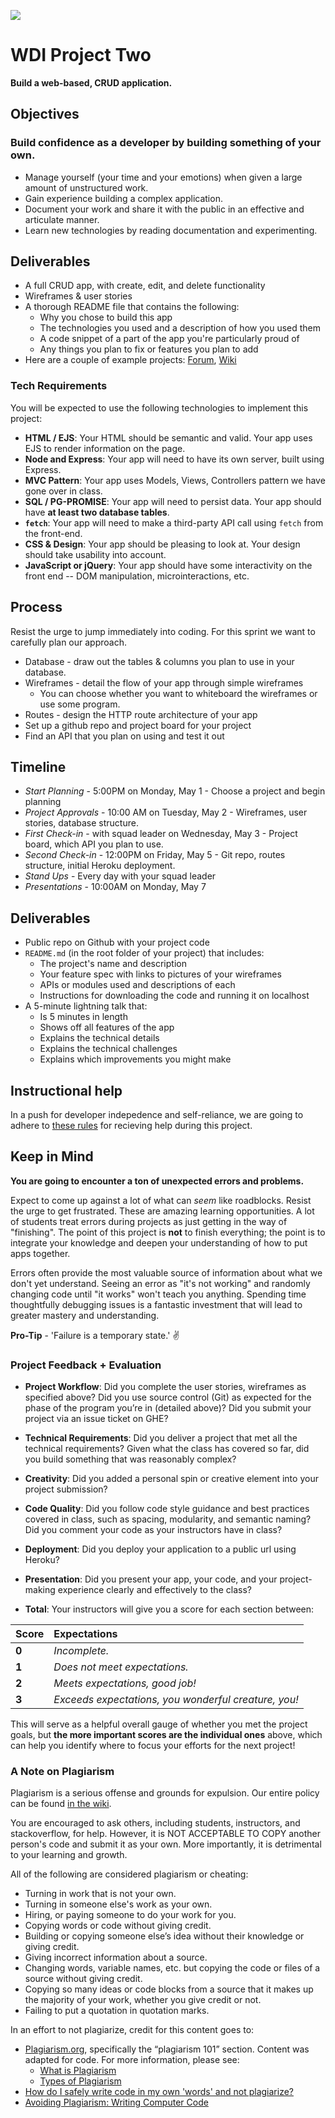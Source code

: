 ![](https://ga-dash.s3.amazonaws.com/production/assets/logo-9f88ae6c9c3871690e33280fcf557f33.png)

# WDI Project Two

**Build a web-based, CRUD application.**

## Objectives

### Build confidence as a developer by building something of your own.

-  Manage yourself (your time and your emotions) when given a large amount of 
unstructured work.
-  Gain experience building a complex application.
-  Document your work and share it with the public in an effective and articulate 
manner.
-  Learn new technologies by reading documentation and experimenting.

## Deliverables

- A full CRUD app, with create, edit, and delete functionality
- Wireframes & user stories
- A thorough README file that contains the following:
    - Why you chose to build this app
    - The technologies you used and a description of how you used them
    - A code snippet of a part of the app you're particularly proud of
    - Any things you plan to fix or features you plan to add
- Here are a couple of example projects: [Forum](forum.md), [Wiki](wiki.md)

### Tech Requirements

You will be expected to use the following technologies to implement this project:

- **HTML / EJS**: Your HTML should be semantic and valid. Your app uses EJS to render information on the page.
- **Node and Express**: Your app will need to have its own server, built using Express.
- **MVC Pattern**: Your app uses Models, Views, Controllers pattern we have gone over in class.
- **SQL / PG-PROMISE**: Your app will need to persist data. Your app should have **at least two database tables**.
- **`fetch`**: Your app will need to make a third-party API call using `fetch` from the front-end.
- **CSS & Design**: Your app should be pleasing to look at. Your design should take usability into account.
- **JavaScript or jQuery**: Your app should have some interactivity on the front end -- DOM manipulation, microinteractions, etc.

## Process

Resist the urge to jump immediately into coding.  For this sprint we want to 
carefully plan our approach.

- Database - draw out the tables & columns you plan to use in your database.
- Wireframes - detail the flow of your app through simple wireframes
  * You can choose whether you want to whiteboard the wireframes or use some program.
- Routes - design the HTTP route architecture of your app
- Set up a github repo and project board for your project
- Find an API that you plan on using and test it out

## Timeline

* *Start Planning* - 5:00PM on Monday, May 1 - Choose a project and begin planning
* *Project Approvals* - 10:00 AM on Tuesday, May 2 - Wireframes, user stories, database structure.
* *First Check-in* - with squad leader on Wednesday, May 3 - Project board, which API you plan to use.
* *Second Check-in* - 12:00PM on Friday, May 5 - Git repo, routes structure, initial Heroku deployment.
* *Stand Ups* - Every day with your squad leader
* *Presentations* - 10:00AM on Monday, May 7

## Deliverables

* Public repo on Github with your project code
* `README.md` (in the root folder of your project) that includes:
  * The project's name and description
  * Your feature spec with links to pictures of your wireframes
  * APIs or modules used and descriptions of each
  * Instructions for downloading the code and running it on localhost
* A 5-minute lightning talk that:
  * Is 5 minutes in length
  * Shows off all features of the app
  * Explains the technical details
  * Explains the technical challenges
  * Explains which improvements you might make

## Instructional help
In a push for developer indepedence and self-reliance, we are going to adhere to
[these rules](https://git.generalassemb.ly/gist/bobbyking/3b7e8d65205a6a0580559cd304e1ce84) 
for recieving help during this project.

## Keep in Mind

**You are going to encounter a ton of unexpected errors and problems.**

Expect to come up against a lot of what can *seem* like roadblocks. Resist the urge to get frustrated. These are amazing learning opportunities. A lot of students treat errors during projects as just getting in the way of "finishing". The point of this project is **not** to finish everything; the point is to integrate your knowledge and deepen your understanding of how to put apps together.

Errors often provide the most valuable source of information about what we don't yet understand. Seeing an error as "it's not working" and randomly changing code until "it works" won't teach you anything. Spending time thoughtfully debugging issues is a fantastic investment that will lead to greater mastery and understanding.

**Pro-Tip** - 'Failure is a temporary state.' :v:

### Project Feedback + Evaluation

* __Project Workflow__: Did you complete the user stories, wireframes as specified above? Did you use source control (Git) as expected for the phase of the program you’re in (detailed above)? Did you submit your project via an issue ticket on GHE?

* __Technical Requirements__: Did you deliver a project that met all the technical requirements? Given what the class has covered so far, did you build something that was reasonably complex?

* __Creativity__: Did you added a personal spin or creative element into your project submission?

* __Code Quality__: Did you follow code style guidance and best practices covered in class, such as spacing, modularity, and semantic naming? Did you comment your code as your instructors have in class?

* __Deployment__: Did you deploy your application to a public url using Heroku?

* __Presentation__: Did you present your app, your code, and your project-making experience clearly and effectively to the class?

* __Total__: Your instructors will give you a score for each section between:

| Score          | Expectations   |
| :------------- | :------------- |
| **0**          | _Incomplete._  |
| **1**          | _Does not meet expectations._ |
| **2**          | _Meets expectations, good job!_ |
| **3**          | _Exceeds expectations, you wonderful creature, you!_ |

This will serve as a helpful overall gauge of whether you met the project goals, but __the more important scores are the individual ones__ above, which can help you identify where to focus your efforts for the next project!

### A Note on Plagiarism

Plagiarism is a serious offense and grounds for expulsion. Our entire policy can be found [in the wiki](https://github.com/ga-students/wdi-nyc-purple-rain-students/wiki/General-Assembly-Plagiarism-Policy).

You are encouraged to ask others, including students, instructors, and stackoverflow, for help. However, it is NOT ACCEPTABLE TO COPY another person's code and submit it as your own. More importantly, it is detrimental to your learning and growth.

All of the following are considered plagiarism or cheating:
* Turning in work that is not your own.
* Turning in someone else's work as your own.
* Hiring, or paying someone to do your work for you.
* Copying words or code without giving credit.
* Building or copying someone else’s idea without their knowledge or giving credit.
* Giving incorrect information about a source.
* Changing words, variable names, etc. but copying the code or files of a source without giving credit.
* Copying so many ideas or code blocks from a source that it makes up the majority of your work, whether you give credit or not.
* Failing to put a quotation in quotation marks.

In an effort to not plagiarize, credit for this content goes to:
* [Plagiarism.org](http://plagiarism.org/), specifically the “plagiarism 101” section.  Content was adapted for code.  For more information, please see:
  * [What is Plagiarism](http://www.plagiarism.org/plagiarism-101/what-is-plagiarism)
  * [Types of Plagiarism](http://www.plagiarism.org/plagiarism-101/types-of-plagiarism)
* [How do I safely write code in my own 'words' and not plagiarize?](http://programmers.stackexchange.com/questions/80167/how-do-i-safely-write-code-in-my-own-words-and-not-plagiarize)
* [Avoiding Plagiarism:  Writing Computer Code](http://www.upenn.edu/academicintegrity/ai_computercode.html)

<!-- Links -->

[forum]: forum.md
[wiki]: wiki.md
[erd]: http://en.wikipedia.org/wiki/Entity%E2%80%93relationship_model
